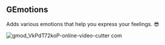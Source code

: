 ## GEmotions
Adds various emotions that help you express your feelings. 😎

![gmod_VkPdT72koP-_online-video-cutter com_](https://github.com/friztailo/GEmotions/assets/74109114/85dbe222-6dc7-489a-a0ae-e866bbd6fae9)
